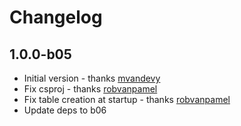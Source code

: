 # Changelog

## 1.0.0-b05

* Initial version - thanks [mvandevy]
* Fix csproj - thanks [robvanpamel]
* Fix table creation at startup - thanks [robvanpamel]
* Update deps to b06


[mvandevy]: https://github.com/mvandevy
[robvanpamel]: https://github.com/robvanpamel
